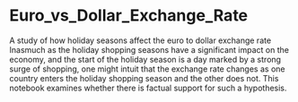 # Euro_vs_Dollar_Exchange_Rate
A study of how holiday seasons affect the euro to dollar exchange rate
Inasmuch as the holiday shopping seasons have a significant impact on the economy, and the start of the holiday season is a day marked by a strong surge of shopping, one might intuit that the exchange rate changes as one country enters the holiday shopping season and the other does not. This notebook examines whether there is factual support for such a hypothesis.

